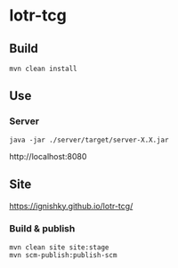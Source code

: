 # lotr-tcg

## Build

```shell script
mvn clean install
```

## Use

### Server

```shell script
java -jar ./server/target/server-X.X.jar
```

http://localhost:8080

## Site

https://ignishky.github.io/lotr-tcg/

### Build & publish

```shell script
mvn clean site site:stage
mvn scm-publish:publish-scm
```
